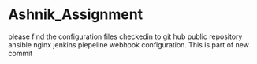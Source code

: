 # Ashnik_Assignment
please find the configuration files checkedin to git hub public repository
ansible 
nginx
jenkins piepeline
webhook configuration.
This is part of new commit
  

